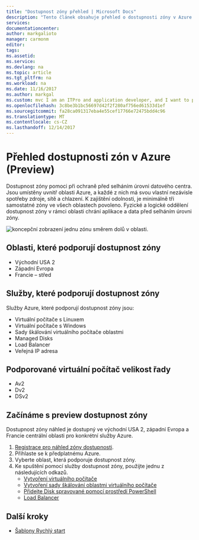 ```yaml
---
title: "Dostupnost zóny přehled | Microsoft Docs"
description: "Tento článek obsahuje přehled o dostupnosti zóny v Azure."
services: 
documentationcenter: 
author: markgalioto
manager: carmonm
editor: 
tags: 
ms.assetid: 
ms.service: 
ms.devlang: na
ms.topic: article
ms.tgt_pltfrm: na
ms.workload: na
ms.date: 11/16/2017
ms.author: markgal
ms.custom: mvc I am an ITPro and application developer, and I want to protect (use Availability Zones) my applications and data against data center failure (to build Highly Available applications).
ms.openlocfilehash: 3c8be3b1bc56697d42f2f280af756ed61533d1ef
ms.sourcegitcommit: fa28ca091317eba4e55cef17766e72475bdd4c96
ms.translationtype: MT
ms.contentlocale: cs-CZ
ms.lasthandoff: 12/14/2017
---
```

# <a name="overview-of-availability-zones-in-azure-preview"></a>Přehled dostupnosti zón v Azure (Preview)

Dostupnost zóny pomoci při ochraně před selháním úrovni datového centra. Jsou umístěny uvnitř oblasti Azure, a každé z nich má svou vlastní nezávisle spotřeby zdroje, sítě a chlazení. K zajištění odolnosti, je minimálně tři samostatné zóny ve všech oblastech povoleno. Fyzické a logické oddělení dostupnost zóny v rámci oblasti chrání aplikace a data před selháním úrovni zóny. 

![koncepční zobrazení jednu zónu směrem dolů v oblasti.](./media/az-overview/az-graphic-two.png)

## <a name="regions-that-support-availability-zones"></a>Oblasti, které podporují dostupnost zóny

- Východní USA 2
- Západní Evropa
- Francie – střed

## <a name="services-that-support-availability-zones"></a>Služby, které podporují dostupnost zóny

Služby Azure, které podporují dostupnost zóny jsou:

- Virtuální počítače s Linuxem
- Virtuální počítače s Windows
- Sady škálování virtuálního počítače oblastmi
- Managed Disks
- Load Balancer
- Veřejná IP adresa

## <a name="supported-virtual-machine-size-families"></a>Podporované virtuální počítač velikost řady

- Av2
- Dv2
- DSv2


## <a name="get-started-with-the-availability-zones-preview"></a>Začínáme s preview dostupnost zóny

Dostupnost zóny náhled je dostupný ve východní USA 2, západní Evropa a Francie centrální oblasti pro konkrétní služby Azure. 

1. [Registrace pro náhled zóny dostupnosti](http://aka.ms/azenroll). 
2. Přihlaste se k předplatnému Azure.
3. Vyberte oblast, která podporuje dostupnost zóny.
4. Ke spuštění pomocí služby dostupnost zóny, použijte jednu z následujících odkazů. 
    - [Vytvoření virtuálního počítače](../virtual-machines/windows/create-portal-availability-zone.md)
    - [Vytvoření sady škálování oblastmi virtuálního počítače](../virtual-machine-scale-sets/virtual-machine-scale-sets-portal-create.md)
    - [Přidejte Disk spravované pomocí prostředí PowerShell](../virtual-machines/windows/attach-disk-ps.md#add-an-empty-data-disk-to-a-virtual-machine)
    - [Load Balancer](../load-balancer/load-balancer-standard-overview.md)

## <a name="next-steps"></a>Další kroky
- [Šablony Rychlý start](http://aka.ms/azqs)
